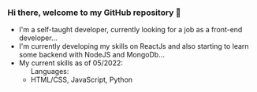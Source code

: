 ### Hi there, welcome to my GitHub repository 👋

<!--
**charliealpha094/charliealpha094** is a ✨ _special_ ✨ repository because its `README.md` (this file) appears on your GitHub profile.

Here are some ideas to get you started:

- 🔭 I’m currently working on ...
- 🌱 I’m currently learning ...
- 👯 I’m looking to collaborate on ...
- 🤔 I’m looking for help with ...
- 💬 Ask me about ...
- 📫 How to reach me: ...
- 😄 Pronouns: ...
- ⚡ Fun fact: ...
-->
- I'm a self-taught developer, currently looking for a job as a front-end developer...
- I'm currently developing my skills on ReactJs and also starting to learn some backend with NodeJS and MongoDb...
- My current skills as of 05/2022:
     <ul>Languages:
     <li>HTML/CSS, JavaScript, Python</li>
</ul>

